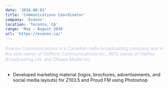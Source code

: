 ```yaml
---
date: '2016-08-01'
title: 'Communications Coordinator'
company: 'Evanov'
location: 'Toronto, CA'
range: 'May - August 2016'
url: 'https://evanov.ca/'
---
```


<span style="color: #b8c2e2;">Evanov Communications is a Canadian radio broadcasting company and is the sole owner of Dufferin Communications Inc., 80% owner of Halifax Broadcasting Ltd. and Ottawa Media Inc.<br/><br/>

- Developed marketing material (logos, brochures, advertisements, and social media layouts) for Z103.5 and Proud FM using Photoshop
